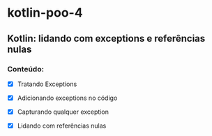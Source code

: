 # kotlin-poo-4
## Kotlin: lidando com exceptions e referências nulas
### Conteúdo:
- [X] Tratando Exceptions
- [X] Adicionando exceptions no código
- [X] Capturando qualquer exception
- [X] Lidando com referências nulas
  
